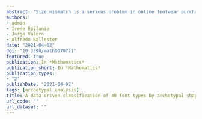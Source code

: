 ```yaml
---
abstract: "Size mismatch is a serious problem in online footwear purchase because size mismatch implies an almost sure return. Not only foot measurements are important in selecting a size, but also user preference. This is the reason we propose several methodologies that combine the information provided by a classifier with anthropometric measurements and user preference information through user-based collaborative filtering. As novelties: (1) the information sources are 3D foot measurements from a low-cost 3D foot digitizer, past purchases and self-reported size; (2) we propose to use an ordinal classifier after imputing missing data with different options based on the use of collaborative filtering; (3) we also propose an ensemble of ordinal classification and collaborative filtering results; and (4) several methodologies based on clustering and archetype analysis are introduced as user-based collaborative filtering for the first time. The hybrid methodologies were tested in a simulation study, and they were also applied to a dataset of Spanish footwear users. The results show that combining the information from both sources predicts the foot size better and the new proposals provide better accuracy than the classic alternatives considered."
authors:
- admin
- Irene Epifanio
- Jorge Valero
- Alfredo Ballester
date: "2021-04-02"
doi: "10.3390/math9070771"
featured: true
publication: In *Mathematics*
publication_short: In *Mathematics*
publication_types:
- "2"
publishDate: "2021-04-02"
tags: [archetypal analysis]
title: A data-driven classification of 3D foot types by archetypal shapes based on landmarks
url_code: ""
url_dataset: ""
---
```

